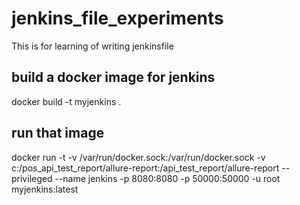 # jenkins_file_experiments
This is for learning of writing jenkinsfile

## build a docker image for jenkins
docker build -t myjenkins .

## run that image
docker run -t -v /var/run/docker.sock:/var/run/docker.sock -v c:/pos_api_test_report/allure-report:/api_test_report/allure-report --privileged --name jenkins -p 8080:8080 -p 50000:50000 -u root myjenkins:latest
